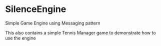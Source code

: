 # SilenceEngine
Simple Game Engine using Messaging pattern

This also contains a simple Tennis Manager game to demonstrate how to use the engine